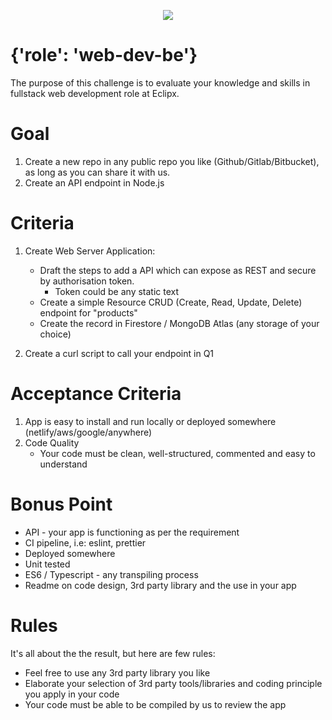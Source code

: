 <p align="center">
    <img  alg="Eclipx" src="http://eclipxgroup.com/wp-content/themes/reverie-master/img/template/eclipx-group-logo.png" />
</p>

# {'role': 'web-dev-be'}

The purpose of this challenge is to evaluate your knowledge and skills in fullstack web development role at Eclipx.

# Goal

1. Create a new repo in any public repo you like (Github/Gitlab/Bitbucket), as long as you can share it with us.
3. Create an API endpoint in Node.js

# Criteria

1. Create Web Server Application:

   - Draft the steps to add a API which can expose as REST and secure by authorisation token.
     - Token could be any static text
   - Create a simple Resource CRUD (Create, Read, Update, Delete) endpoint for "products"
   - Create the record in Firestore / MongoDB Atlas (any storage of your choice)    

2. Create a curl script to call your endpoint in Q1

# Acceptance Criteria

1. App is easy to install and run locally or deployed somewhere (netlify/aws/google/anywhere)
2. Code Quality
   - Your code must be clean, well-structured, commented and easy to understand

# Bonus Point

- API - your app is functioning as per the requirement
- CI pipeline, i.e: eslint, prettier
- Deployed somewhere
- Unit tested
- ES6 / Typescript - any transpiling process
- Readme on code design, 3rd party library and the use in your app

# Rules

It's all about the the result, but here are few rules:

- Feel free to use any 3rd party library you like
- Elaborate your selection of 3rd party tools/libraries and coding principle you apply in your code
- Your code must be able to be compiled by us to review the app
